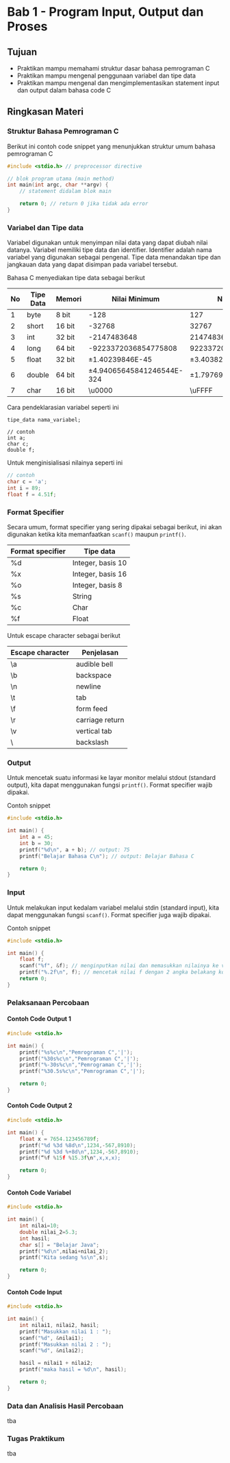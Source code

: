 # Bab 1 - Program Input, Output dan Proses

## Tujuan
*   Praktikan mampu memahami struktur dasar bahasa pemrograman C
*   Praktikan mampu mengenal penggunaan variabel dan tipe data
*   Praktikan mampu mengenal dan mengimplementasikan statement input dan output dalam bahasa code C

## Ringkasan Materi

### Struktur Bahasa Pemrograman C

Berikut ini contoh code snippet yang menunjukkan struktur umum bahasa pemrograman C

```c
#include <stdio.h> // preprocessor directive

// blok program utama (main method)
int main(int argc, char **argv) {
    // statement didalam blok main

    return 0; // return 0 jika tidak ada error
}
```

### Variabel dan Tipe data

Variabel digunakan untuk menyimpan nilai data yang dapat diubah nilai datanya. Variabel
memiliki tipe data dan identifier. Identifier adalah nama variabel yang digunakan sebagai
pengenal. Tipe data menandakan tipe dan jangkauan data yang dapat disimpan pada
variabel tersebut.

Bahasa C menyediakan tipe data sebagai berikut

No | Tipe Data | Memori | Nilai Minimum | Nilai Maksimum
---|-----------|--------|---------------|---------------
1 | byte | 8 bit | -128 | 127
2 | short | 16 bit | -32768 | 32767
3 | int | 32 bit | -2147483648  | 2147483647
4 | long | 64 bit | -9223372036854775808  | 9223372036854775807
5 | float | 32 bit | ±1.40239846E-45 | ±3.40382347E+8
6 | double | 64 bit | ±4.94065645841246544E-324 | ±1.79769313486231570E+308
7 | char | 16 bit | \u0000 | \uFFFF

Cara pendeklarasian variabel seperti ini

```
tipe_data nama_variabel;

// contoh
int a;
char c;
double f;
```

Untuk menginisialisasi nilainya seperti ini

```c
// contoh
char c = 'a';
int i = 89;
float f = 4.51f;
```

### Format Specifier

Secara umum, format specifier yang sering dipakai sebagai berikut, ini akan digunakan ketika kita memanfaatkan `scanf()` maupun `printf()`.

Format specifier | Tipe data
---------------- | ---------
%d | Integer, basis 10
%x | Integer, basis 16
%o | Integer, basis 8
%s | String
%c | Char
%f | Float

Untuk escape character sebagai berikut

Escape character | Penjelasan
---------------- | ----------
\a | audible bell
\b | backspace
\n | newline
\t | tab
\f | form feed
\r | carriage return
\v | vertical tab
\\ | backslash


### Output

Untuk mencetak suatu informasi ke layar monitor melalui stdout (standard output), kita dapat
menggunakan fungsi `printf()`. Format specifier wajib dipakai.

Contoh snippet

```c
#include <stdio.h>

int main() {
    int a = 45;
    int b = 30;
    printf("%d\n", a + b); // output: 75
    printf("Belajar Bahasa C\n"); // output: Belajar Bahasa C

    return 0;
}
```

### Input

Untuk melakukan input kedalam variabel melalui stdin (standard input), kita dapat menggunakan fungsi `scanf()`. Format specifier juga wajib dipakai.

Contoh snippet

```c
#include <stdio.h>

int main() {
    float f;
    scanf("%f", &f); // menginputkan nilai dan memasukkan nilainya ke variabel f
    printf("%.2f\n", f); // mencetak nilai f dengan 2 angka belakang koma
    return 0;
}
```

### Pelaksanaan Percobaan

#### Contoh Code Output 1

```c
#include <stdio.h>

int main() {
    printf("%s%c\n","Pemrograman C",'|');
    printf("%30s%c\n","Pemrograman C",'|');
    printf("%-30s%c\n","Pemrograman C",'|');
    printf("%30.5s%c\n","Pemrograman C",'|');

    return 0;
}
```

#### Contoh Code Output 2

```c
#include <stdio.h>

int main() {
    float x = 7654.123456789f;
    printf("%d %3d %8d\n",1234,-567,8910);
    printf("%d %3d %+8d\n",1234,-567,8910);
    printf(“%f %15f %15.3f\n",x,x,x); 

    return 0;
}
```

#### Contoh Code Variabel

```c
#include <stdio.h>

int main() {
    int nilai=10;
    double nilai_2=5.3;
    int hasil;
    char s[] = "Belajar Java";
    printf("%d\n",nilai+nilai_2);
    printf("Kita sedang %s\n",s);

    return 0;
}
```

#### Contoh Code Input

```c
#include <stdio.h>

int main() {
    int nilai1, nilai2, hasil;
    printf("Masukkan nilai 1 : ");
    scanf("%d", &nilai1);
    printf("Masukkan nilai 2 : ");
    scanf("%d", &nilai2);

    hasil = nilai1 + nilai2;
    printf("maka hasil = %d\n", hasil);

    return 0;
}
```

### Data dan Analisis Hasil Percobaan

tba

### Tugas Praktikum

tba